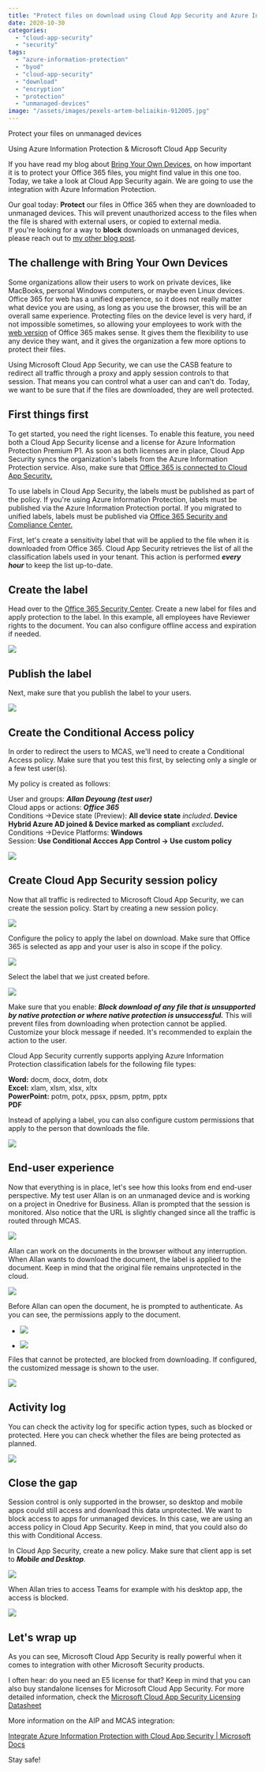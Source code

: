 ```yaml
---
title: "Protect files on download using Cloud App Security and Azure Information Protection"
date: 2020-10-30
categories: 
  - "cloud-app-security"
  - "security"
tags: 
  - "azure-information-protection"
  - "byod"
  - "cloud-app-security"
  - "download"
  - "encryption"
  - "protection"
  - "unmanaged-devices"
image: "/assets/images/pexels-artem-beliaikin-912005.jpg"
---
```


Protect your files on unmanaged devices

Using Azure Information Protection & Microsoft Cloud App Security

If you have read my blog about [Bring Your Own Devices](https://janbakker.tech/food-for-thought-bring-your-own-disaster/), on how important it is to protect your Office 365 files, you might find value in this one too. Today, we take a look at Cloud App Security again. We are going to use the integration with Azure Information Protection.

Our goal today: **Protect** our files in Office 365 when they are downloaded to unmanaged devices. This will prevent unauthorized access to the files when the file is shared with external users, or copied to external media.  
If you're looking for a way to **block** downloads on unmanaged devices, please reach out to [my other blog post](https://janbakker.tech/control-access-from-unmanaged-devices-with-cloud-app-security/).  

## The challenge with Bring Your Own Devices

Some organizations allow their users to work on private devices, like MacBooks, personal Windows computers, or maybe even Linux devices. Office 365 for web has a unified experience, so it does not really matter what device you are using, as long as you use the browser, this will be an overall same experience. Protecting files on the device level is very hard, if not impossible sometimes, so allowing your employees to work with the [web version](https://portal.office.com) of Office 365 makes sense. It gives them the flexibility to use any device they want, and it gives the organization a few more options to protect their files.

Using Microsoft Cloud App Security, we can use the CASB feature to redirect all traffic through a proxy and apply session controls to that session. That means you can control what a user can and can't do. Today, we want to be sure that if the files are downloaded, they are well protected.

## First things first

To get started, you need the right licenses. To enable this feature, you need both a Cloud App Security license and a license for Azure Information Protection Premium P1. As soon as both licenses are in place, Cloud App Security syncs the organization's labels from the Azure Information Protection service. Also, make sure that [Office 365 is connected to Cloud App Security.](https://docs.microsoft.com/en-us/cloud-app-security/connect-office-365-to-microsoft-cloud-app-security)

To use labels in Cloud App Security, the labels must be published as part of the policy. If you're using Azure Information Protection, labels must be published via the Azure Information Protection portal. If you migrated to unified labels, labels must be published via [Office 365 Security and Compliance Center.](https://protection.office.com/)

First, let's create a sensitivity label that will be applied to the file when it is downloaded from Office 365. Cloud App Security retrieves the list of all the classification labels used in your tenant. This action is performed **_every hour_** to keep the list up-to-date.

## Create the label

Head over to the [Office 365 Security Center](https://security.microsoft.com/). Create a new label for files and apply protection to the label. In this example, all employees have Reviewer rights to the document. You can also configure offline access and expiration if needed.

![](/assets/images/1375-30-10-2020-1.png)

## Publish the label

Next, make sure that you publish the label to your users.

![](/assets/images/image-23.png)

## Create the Conditional Access policy

In order to redirect the users to MCAS, we'll need to create a Conditional Access policy. Make sure that you test this first, by selecting only a single or a few test user(s).

My policy is created as follows:

User and groups: **_Allan Deyoung (test user)_**  
Cloud apps or actions: **_Office 365_**  
Conditions ->Device state (Preview): **All device state** _included_**. Device Hybrid Azure AD joined & Device marked as compliant** _excluded_**.**  
Conditions ->Device Platforms: **Windows**  
Session: **Use Conditional Accces App Control -> Use custom policy**

![](/assets/images/image-24.png)

## Create Cloud App Security session policy

Now that all traffic is redirected to Microsoft Cloud App Security, we can create the session policy. Start by creating a new session policy.

![](/assets/images/image-25.png)

Configure the policy to apply the label on download. Make sure that Office 365 is selected as app and your user is also in scope if the policy.

![](/assets/images/1362-30-10-2020.png)

Select the label that we just created before.

![](/assets/images/1363-30-10-2020.png)

Make sure that you enable: **_Block download of any file that is unsupported by native protection or where native protection is unsuccessful._** This will prevent files from downloading when protection cannot be applied. Customize your block message if needed. It's recommended to explain the action to the user.

Cloud App Security currently supports applying Azure Information Protection classification labels for the following file types:

**Word:** docm, docx, dotm, dotx  
**Excel:** xlam, xlsm, xlsx, xltx  
**PowerPoint:** potm, potx, ppsx, ppsm, pptm, pptx  
**PDF**

Instead of applying a label, you can also configure custom permissions that apply to the person that downloads the file.

![](/assets/images/image-34.png)

## End-user experience

Now that everything is in place, let's see how this looks from end end-user perspective. My test user Allan is on an unmanaged device and is working on a project in Onedrive for Business. Allan is prompted that the session is monitored. Also notice that the URL is slightly changed since all the traffic is routed through MCAS.

![](/assets/images/image-26.png)

Allan can work on the documents in the browser without any interruption. When Allan wants to download the document, the label is applied to the document. Keep in mind that the original file remains unprotected in the cloud.

![](/assets/images/image-28.png)

Before Allan can open the document, he is prompted to authenticate. As you can see, the permissions apply to the document.

- ![](/assets/images/image-30.png)
    
- ![](/assets/images/image-31.png)
    

Files that cannot be protected, are blocked from downloading. If configured, the customized message is shown to the user.

![](/assets/images/image-32.png)

## Activity log

You can check the activity log for specific action types, such as blocked or protected. Here you can check whether the files are being protected as planned.

![](/assets/images/image-33.png)

## Close the gap

Session control is only supported in the browser, so desktop and mobile apps could still access and download this data unprotected. We want to block access to apps for unmanaged devices. In this case, we are using an access policy in Cloud App Security. Keep in mind, that you could also do this with Conditional Access.

In Cloud App Security, create a new policy. Make sure that client app is set to **_Mobile and Desktop_**.

![](/assets/images/image-35.png)

When Allan tries to access Teams for example with his desktop app, the access is blocked.

![](/assets/images/1409-30-10-2020.png)

## Let's wrap up

As you can see, Microsoft Cloud App Security is really powerful when it comes to integration with other Microsoft Security products.

I often hear: do you need an E5 license for that? Keep in mind that you can also buy standalone licenses for Microsoft Cloud App Security. For more detailed information, check the [Microsoft Cloud App Security Licensing Datasheet](https://query.prod.cms.rt.microsoft.com/cms/api/am/binary/RE2NXYO)

More information on the AIP and MCAS integration:

[Integrate Azure Information Protection with Cloud App Security | Microsoft Docs](https://docs.microsoft.com/en-us/cloud-app-security/azip-integration)

Stay safe!
